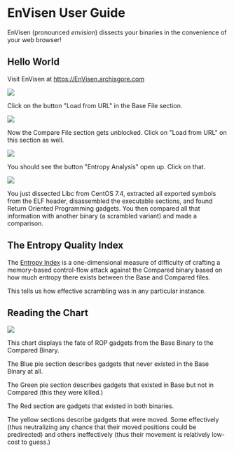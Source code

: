 # EnVisen User Guide

EnVisen (pronounced *envision*) dissects your binaries in the convenience of your web browser!

## Hello World

Visit EnVisen at https://EnVisen.archisgore.com

![](screenshots/envisen_base.png)

Click on the button "Load from URL" in the Base File section.

![](screenshots/envisen_one_file.png)

Now the Compare File section gets unblocked. Click on "Load from URL"
on this section as well.

![](screenshots/envisen_two_files.png)

You should see the button "Entropy Analysis" open up. Click on that.

![](screenshots/envisen_entropy_analysis.png)

You just dissected Libc from CentOS 7.4, extracted all exported symbols
from the ELF header, disassembled the executable sections, and found
Return Oriented Programming gadgets. You then compared all that information
with another binary (a scrambled variant) and made a comparison.

## The Entropy Quality Index

The [Entropy Index](entropy-index.md) is a one-dimensional measure
of difficulty of crafting a memory-based control-flow attack against the Compared binary
based on how much entropy there exists between the Base and Compared files.

This tells us how effective scrambling was in any particular instance.

## Reading the Chart

![](screenshots/envisen_gadget_fate.png)

This chart displays the fate of ROP gadgets from the Base Binary to the
Compared Binary.

The Blue pie section describes gadgets that never existed
in the Base Binary at all.

The Green pie section describes gadgets that
existed in Base but not in Compared (this they were killed.)

The Red section are gadgets that existed in both binaries.

The yellow sections describe gadgets that were moved. Some effectively (thus
neutralizing any chance that their moved positions could be predirected)
and others ineffectively (thus their movement is relatively low-cost to guess.)
